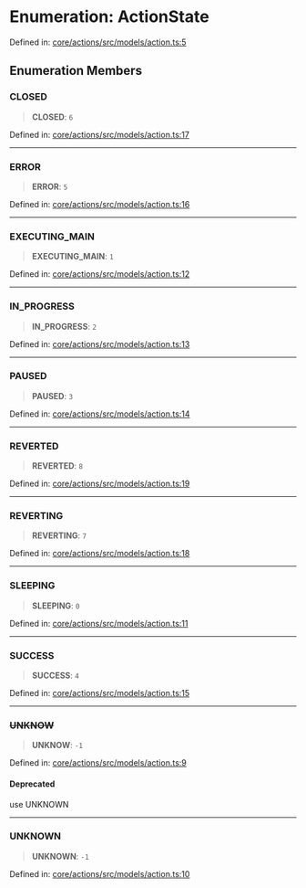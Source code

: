 # Enumeration: ActionState

Defined in: [core/actions/src/models/action.ts:5](https://github.com/LaWebcapsule/orbits/blob/af76aea9967645ddd9a56c7c9b077bfc77e5cc61/core/actions/src/models/action.ts#L5)

## Enumeration Members

### CLOSED

> **CLOSED**: `6`

Defined in: [core/actions/src/models/action.ts:17](https://github.com/LaWebcapsule/orbits/blob/af76aea9967645ddd9a56c7c9b077bfc77e5cc61/core/actions/src/models/action.ts#L17)

***

### ERROR

> **ERROR**: `5`

Defined in: [core/actions/src/models/action.ts:16](https://github.com/LaWebcapsule/orbits/blob/af76aea9967645ddd9a56c7c9b077bfc77e5cc61/core/actions/src/models/action.ts#L16)

***

### EXECUTING\_MAIN

> **EXECUTING\_MAIN**: `1`

Defined in: [core/actions/src/models/action.ts:12](https://github.com/LaWebcapsule/orbits/blob/af76aea9967645ddd9a56c7c9b077bfc77e5cc61/core/actions/src/models/action.ts#L12)

***

### IN\_PROGRESS

> **IN\_PROGRESS**: `2`

Defined in: [core/actions/src/models/action.ts:13](https://github.com/LaWebcapsule/orbits/blob/af76aea9967645ddd9a56c7c9b077bfc77e5cc61/core/actions/src/models/action.ts#L13)

***

### PAUSED

> **PAUSED**: `3`

Defined in: [core/actions/src/models/action.ts:14](https://github.com/LaWebcapsule/orbits/blob/af76aea9967645ddd9a56c7c9b077bfc77e5cc61/core/actions/src/models/action.ts#L14)

***

### REVERTED

> **REVERTED**: `8`

Defined in: [core/actions/src/models/action.ts:19](https://github.com/LaWebcapsule/orbits/blob/af76aea9967645ddd9a56c7c9b077bfc77e5cc61/core/actions/src/models/action.ts#L19)

***

### REVERTING

> **REVERTING**: `7`

Defined in: [core/actions/src/models/action.ts:18](https://github.com/LaWebcapsule/orbits/blob/af76aea9967645ddd9a56c7c9b077bfc77e5cc61/core/actions/src/models/action.ts#L18)

***

### SLEEPING

> **SLEEPING**: `0`

Defined in: [core/actions/src/models/action.ts:11](https://github.com/LaWebcapsule/orbits/blob/af76aea9967645ddd9a56c7c9b077bfc77e5cc61/core/actions/src/models/action.ts#L11)

***

### SUCCESS

> **SUCCESS**: `4`

Defined in: [core/actions/src/models/action.ts:15](https://github.com/LaWebcapsule/orbits/blob/af76aea9967645ddd9a56c7c9b077bfc77e5cc61/core/actions/src/models/action.ts#L15)

***

### ~~UNKNOW~~

> **UNKNOW**: `-1`

Defined in: [core/actions/src/models/action.ts:9](https://github.com/LaWebcapsule/orbits/blob/af76aea9967645ddd9a56c7c9b077bfc77e5cc61/core/actions/src/models/action.ts#L9)

#### Deprecated

use UNKNOWN

***

### UNKNOWN

> **UNKNOWN**: `-1`

Defined in: [core/actions/src/models/action.ts:10](https://github.com/LaWebcapsule/orbits/blob/af76aea9967645ddd9a56c7c9b077bfc77e5cc61/core/actions/src/models/action.ts#L10)
